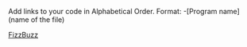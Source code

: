 Add links to your code in Alphabetical Order.
Format: -[Program name](name of the file)

[FizzBuzz](fizzBuzz.js)
